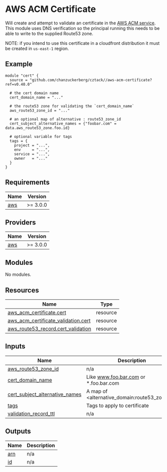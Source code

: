 # AWS ACM Certificate

Will create and attempt to validate an certificate in the [AWS ACM service](https://aws.amazon.com/certificate-manager/). This module uses DNS verification so the principal running this needs to be able to write to the supplied Route53 zone.

NOTE: if you intend to use this certificate in a cloudfront distribution it must be created in `us-east-1` region.

## Example

```hcl
module "cert" {
  source = "github.com/chanzuckerberg/cztack//aws-acm-certificate?ref=v0.40.0"

  # the cert domain name
  cert_domain_name = "..."

  # the route53 zone for validating the `cert_domain_name`
  aws_route53_zone_id = "..."

  # an optional map of alternative : route53_zone_id
  cert_subject_alternative_names = {"foobar.com" = data.aws_route53_zone.foo.id}

  # optional variable for tags
  tags = {
    project = "...",
    env     = "...",
    service = "...",
    owner   = "..."
  }
}
```

<!-- START -->
## Requirements

| Name | Version |
|------|---------|
| <a name="requirement_aws"></a> [aws](#requirement\_aws) | >= 3.0.0 |

## Providers

| Name | Version |
|------|---------|
| <a name="provider_aws"></a> [aws](#provider\_aws) | >= 3.0.0 |

## Modules

No modules.

## Resources

| Name | Type |
|------|------|
| [aws_acm_certificate.cert](https://registry.terraform.io/providers/hashicorp/aws/latest/docs/resources/acm_certificate) | resource |
| [aws_acm_certificate_validation.cert](https://registry.terraform.io/providers/hashicorp/aws/latest/docs/resources/acm_certificate_validation) | resource |
| [aws_route53_record.cert_validation](https://registry.terraform.io/providers/hashicorp/aws/latest/docs/resources/route53_record) | resource |

## Inputs

| Name | Description | Type | Default | Required |
|------|-------------|------|---------|:--------:|
| <a name="input_aws_route53_zone_id"></a> [aws\_route53\_zone\_id](#input\_aws\_route53\_zone\_id) | n/a | `string` | n/a | yes |
| <a name="input_cert_domain_name"></a> [cert\_domain\_name](#input\_cert\_domain\_name) | Like www.foo.bar.com or *.foo.bar.com | `string` | n/a | yes |
| <a name="input_cert_subject_alternative_names"></a> [cert\_subject\_alternative\_names](#input\_cert\_subject\_alternative\_names) | A map of <alternative\_domain:route53\_zone\_id> | `map(string)` | `{}` | no |
| <a name="input_tags"></a> [tags](#input\_tags) | Tags to apply to certificate | `map(string)` | `{}` | no |
| <a name="input_validation_record_ttl"></a> [validation\_record\_ttl](#input\_validation\_record\_ttl) | n/a | `string` | `60` | no |

## Outputs

| Name | Description |
|------|-------------|
| <a name="output_arn"></a> [arn](#output\_arn) | n/a |
| <a name="output_id"></a> [id](#output\_id) | n/a |
<!-- END -->
